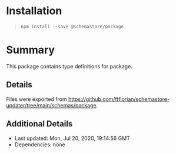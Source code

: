 # Installation
> `npm install --save @schemastore/package`

# Summary
This package contains type definitions for package.

## Details
Files were exported from https://github.com/ffflorian/schemastore-updater/tree/main/schemas/package.

## Additional Details
* Last updated: Mon, Jul 20, 2020, 19:14:56 GMT
* Dependencies: none
